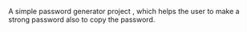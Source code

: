 A simple password generator project , which helps the user to 
make a strong password also to copy the password. 
